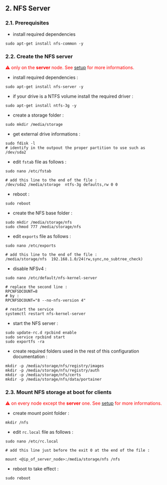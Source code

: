 ## 2. NFS Server

### 2.1. Prerequisites

* install required dependencies 
```
sudo apt-get install nfs-common -y
```

### 2.2. Create the NFS server

<span style="color:red">⚠ only on the </span> **<span style="color:red">server</span>**<span style="color:red"> node. See [setup](https://github.com/FlorentinTh/PiSwarm#setup) for more informations.</span>

* install required dependencies :
```
sudo apt-get install nfs-server -y
```

* if your drive is a NTFS volume install the required driver :
```
sudo apt-get install ntfs-3g -y
```

* create a storage folder :
```
sudo mkdir /media/storage
```

* get external drive informations :
```
sudo fdisk -l
# identify in the outpout the proper partition to use such as /dev/sda2
```



* edit ```fstab``` file as follows :
```
sudo nano /etc/fstab

# add this line to the end of the file :
/dev/sda2 /media/storage  ntfs-3g defaults,rw 0 0
```

* reboot :
```
sudo reboot
```

* create the NFS base folder : 
```
sudo mkdir /media/storage/nfs
sudo chmod 777 /media/storage/nfs
```

* edit ```exports``` file as follows :
```
sudo nano /etc/exports

# add this line to the end of the file :
/media/storage/nfs  192.168.1.0/24(rw,sync,no_subtree_check)
```

* disable NFSv4 :
```
sudo nano /etc/default/nfs-kernel-server

# replace the second line : 
RPCNFSDCOUNT=8
# by : 
RPCNFSDCOUNT="8 --no-nfs-version 4"

# restart the service
systemctl restart nfs-kernel-server
```

* start the NFS server :
```
sudo update-rc.d rpcbind enable
sudo service rpcbind start
sudo exportfs -ra
```

* create required folders used in the rest of this configuration documentation : 
```
mkdir -p /media/storage/nfs/registry/images
mkdir -p /media/storage/nfs/registry/auth
mkdir -p /media/storage/nfs/certs
mkdir -p /media/storage/nfs/data/portainer
```

### 2.3. Mount NFS storage at boot for clients

<span style="color:red">⚠ on every node except the </span> **<span style="color:red">server</span>**<span style="color:red"> one. See [setup](https://github.com/FlorentinTh/PiSwarm#setup) for more informations.</span>

* create mount point folder :
```
mkdir /nfs
```

* edit ```rc.local``` file as follows :
```
sudo nano /etc/rc.local

# add this line just before the exit 0 at the end of the file :

mount <@ip_of_server_node>:/media/storage/nfs /nfs
```

* reboot to take effect :
```
sudo reboot
```